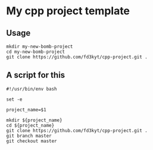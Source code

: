# My cpp project template

## Usage
``` shell
mkdir my-new-bomb-project
cd my-new-bomb-project
git clone https://github.com/fd3kyt/cpp-project.git .
```

## A script for this

``` shell
#!/usr/bin/env bash

set -e

project_name=$1

mkdir ${project_name}
cd ${project_name}
git clone https://github.com/fd3kyt/cpp-project.git .
git branch master
git checkout master
```
